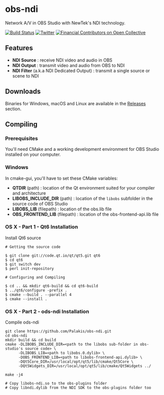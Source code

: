 obs-ndi
==============

Network A/V in OBS Studio with NewTek's NDI technology.

[![Build Status](https://dev.azure.com/Palakis/obs-ndi/_apis/build/status/Palakis.obs-ndi?branchName=master)](https://dev.azure.com/Palakis/obs-ndi/_build/latest?definitionId=1&branchName=master)
[![Twitter](https://img.shields.io/twitter/url/https/twitter.com/fold_left.svg?style=social&label=Follow%20%40LePalakis)](https://twitter.com/LePalakis)
[![Financial Contributors on Open Collective](https://opencollective.com/obs-websocket/all/badge.svg?label=financial+contributors)](https://opencollective.com/obs-websocket)

## Features
- **NDI Source** : receive NDI video and audio in OBS
- **NDI Output** : transmit video and audio from OBS to NDI
- **NDI Filter** (a.k.a NDI Dedicated Output) : transmit a single source or scene to NDI

## Downloads
Binaries for Windows, macOS and Linux are available in the [Releases](https://github.com/Palakis/obs-ndi/releases) section.

## Compiling
### Prerequisites
You'll need CMake and a working development environment for OBS Studio installed on your computer.

### Windows
In cmake-gui, you'll have to set these CMake variables:
- **QTDIR** (path) : location of the Qt environment suited for your compiler and architecture
- **LIBOBS_INCLUDE_DIR** (path) : location of the `libobs` subfolder in the source code of OBS Studio
- **LIBOBS_LIB** (filepath) : location of the obs.lib file
- **OBS_FRONTEND_LIB** (filepath) : location of the obs-frontend-api.lib file

### OS X - Part 1 - Qt6 Installation

Install Qt6 source
```
# Getting the source code

$ git clone git://code.qt.io/qt/qt5.git qt6
$ cd qt6
$ git switch dev
$ perl init-repository

# Configuring and Compiling

$ cd .. && mkdir qt6-build && cd qt6-build
$ ../qt6/configure -prefix .
$ cmake --build . --parallel 4
$ cmake --install .

```

### OS X - Part 2 - ods-ndi Installation

Compile ods-ndi
```
git clone https://github.com/Palakis/obs-ndi.git
cd obs-ndi
mkdir build && cd build
cmake -DLIBOBS_INCLUDE_DIR=<path to the libobs sub-folder in obs-studio's source code> \
      -DLIBOBS_LIB=<path to libobs.0.dylib> \
      -DOBS_FRONTEND_LIB=<path to libobs-frontend-api.dylib> \
      -DQt5Core_DIR=/usr/local/opt/qt5/lib/cmake/Qt5Core \
      -DQt5Widgets_DIR=/usr/local/opt/qt5/lib/cmake/Qt5Widgets ../

make -j4

# Copy libobs-ndi.so to the obs-plugins folder
# Copy libndi.dylib from the NDI SDK to the obs-plugins folder too
```


